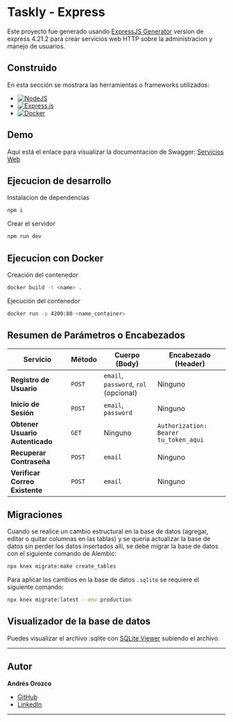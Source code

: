 # Taskly - Express

Este proyecto fue generado usando [ExpressJS Generator](https://expressjs.com/en/starter/generator.html) version de express 4.21.2 para crear servicios web HTTP sobre la administracion y manejo de usuarios.

## Construido

En esta sección se mostrara las herramientas o frameworks utilizados:

- [![NodeJS](https://img.shields.io/badge/Node.js-6DA55F?logo=node.js&logoColor=white)](#)
- [![Express.js](https://img.shields.io/badge/Express.js-%23404d59.svg?logo=express&logoColor=%2361DAFB)](#)
- [![Docker](https://img.shields.io/badge/Docker-2496ED?logo=docker&logoColor=fff)](#)

## Demo

Aquí está el enlace para visualizar la documentacion de Swagger: [Servicios Web](https://fullstack-angular-react-fastapi-express-1.onrender.com/docs/)

## Ejecucion de desarrollo

Instalacion de dependencias

```bash
npm i
```

Crear el servidor

```bash
npm run dev
```

## Ejecucion con Docker

Creación del contenedor
```bash
docker build -t <name> .
```

Ejecución del contenedor
```bash
docker run -p 4200:80 <name_container>
```

## Resumen de Parámetros o Encabezados

| **Servicio**                     | **Método** | **Cuerpo (Body)**                                      | **Encabezado (Header)**                              |
|-----------------------------------|------------|-------------------------------------------------------|-----------------------------------------------------|
| **Registro de Usuario**           | `POST`     | `email`, `password`, `rol` (opcional)                 | Ninguno                                              |
| **Inicio de Sesión**              | `POST`     | `email`, `password`                                   | Ninguno                                              |
| **Obtener Usuario Autenticado**   | `GET`      | Ninguno                                               | `Authorization: Bearer tu_token_aqui`               |
| **Recuperar Contraseña**          | `POST`     | `email`                                               | Ninguno                                              |
| **Verificar Correo Existente**    | `POST`     | `email`                                               | Ninguno                                              |

## Migraciones

Cuando se realice un cambio estructural en la base de datos (agregar, editar o quitar columnas en las tablas) y se queria actualizar la base de datos sin perder los datos insertados alli, se debe migrar la base de datos con el siguiente comando de Alembic:

```bash
npx knex migrate:make create_tables
```

Para aplicar los cambios en la base de datos `.sqlite` se requiere el siguiente comando:

```bash
npx knex migrate:latest --env production
```

## Visualizador de la base de datos
Puedes visualizar el archivo .sqlite con [SQLite Viewer](https://sqliteviewer.app/) subiendo el archivo.

---

## Autor

**Andrés Orozco**
- [GitHub](https://github.com/AndresOrozcoDev)
- [LinkedIn](https://www.linkedin.com/in/andresorozcodev/)

---
